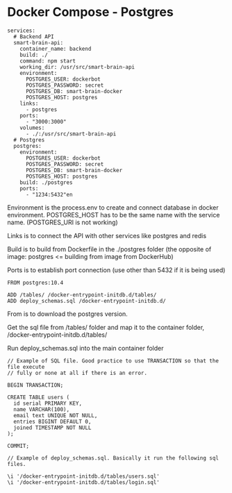 # Docker Compose - Postgres

```text
services:
  # Backend API
  smart-brain-api:
    container_name: backend
    build: ./
    command: npm start
    working_dir: /usr/src/smart-brain-api
    environment:
      POSTGRES_USER: dockerbot
      POSTGRES_PASSWORD: secret
      POSTGRES_DB: smart-brain-docker
      POSTGRES_HOST: postgres
    links:
      - postgres
    ports:
      - "3000:3000"
    volumes:
      - ./:/usr/src/smart-brain-api
  # Postgres
  postgres:
    environment:
      POSTGRES_USER: dockerbot
      POSTGRES_PASSWORD: secret
      POSTGRES_DB: smart-brain-docker
      POSTGRES_HOST: postgres
    build: ./postgres
    ports:
      - "1234:5432"en
```

Environment is the process.env to create and connect database in docker environment. POSTGRES\_HOST has to be the same name with the service name. \(POSTGRES\_URI is not working\)

Links is to connect the API with other services like postgres and redis

Build is to build from Dockerfile in the ./postgres folder \(the opposite of image: postgres &lt;= building from image from DockerHub\)

Ports is to establish port connection \(use other than 5432 if it is being used\)

```text
FROM postgres:10.4

ADD /tables/ /docker-entrypoint-initdb.d/tables/
ADD deploy_schemas.sql /docker-entrypoint-initdb.d/
```

From is to download the postgres version.

Get the sql file from /tables/ folder and map it to the container folder, /docker-entrypoint-initdb.d/tables/

Run deploy\_schemas.sql into the main container folder

```text
// Example of SQL file. Good practice to use TRANSACTION so that the file execute
// fully or none at all if there is an error.

BEGIN TRANSACTION;

CREATE TABLE users (
  id serial PRIMARY KEY,
  name VARCHAR(100),
  email text UNIQUE NOT NULL,
  entries BIGINT DEFAULT 0,
  joined TIMESTAMP NOT NULL
);

COMMIT;
```

```text
// Example of deploy_schemas.sql. Basically it run the following sql files.

\i '/docker-entrypoint-initdb.d/tables/users.sql'
\i '/docker-entrypoint-initdb.d/tables/login.sql'
```

